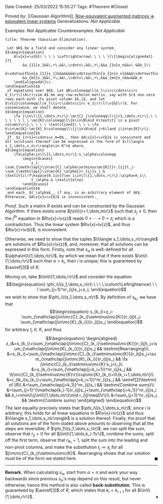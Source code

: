 <br />
<br />

Date Created: 25/03/2022 15:55:27
Tags: #Theorem #Closed 

Proved by: [[Gaussian Algorithm]], [Row-equivalent augmented matrices $\Rightarrow$ equivalent linear systems](Row-equivalent%20augmented%20matrices%20implies%20equivalent%20linear%20systems.md)
Generalizations: _Not Applicable_

Examples: _Not Applicable_
Counterexamples: _Not Applicable_

``` ad-Theorem
title: Theorem (Gaussian Elimination).

_Let $K$ be a field and consider any linear system_
$$\begin{equation}
    A\v{x}=\v{b}\ \ \ \ \Leftrightarrow\ \ \ \ \l\{\begin{alignedat}{7}
        &a_{11}x_1&&\,+\,&&\,\cdots\,&&\,+\,&&a_{1n}x_n&&=\ &&b_1\\
        &\vdotswithin{a_{11}x_1}&&&&&&&&\vdotswithin{a_{1n}x_n}&&&&\vdotswithin{b_1}\\
        &a_{m1}x_1&&\,+\,&&\,\cdots\,&&\,+\,&&a_{mn}x_n&&=&&b_m
    \end{alignedat}\r.
\end{equation}$$
_of equations over $K$. Let $R\coloneqq\l(e_l\circ\cdots\circ e_1\r)\l(A\r)\sim A$ be any row-echelon matrix, say with $r$ non-zero rows each with its pivot column $k_i$, and let $\v{z}\coloneqq\l(e_l\circ\cdots\circ e_1\r)\l(\v{b}\r)$. For convenience, we shall denote_
$$\begin{equation}
    \fa j\in\l\{1,\dots,n\r\}:\mc{C}_j\coloneqq\l\{j+1,\dots,n\r\},\ \ \ \ \ \ \ \ \mc{K}\coloneqq\l\{k\in\N\mid k\textit{ is a pivot column}\r\},\ \ \ \ \textit{and}\ \ \ \ \fa k\in\mc{K}:\mc{K}_k\coloneqq\l\{j\in\N\mid j>k\land j\in\mc{K}\r\}.
\end{equation}$$
_If_ $z_{r+1}=\cdots=z_m=0$_, then $A\v{x}=\v{b}$ is consistent and all solutions thereof can be expressed in the form of $\l\langle s_1,\dots,s_n\r\rangle\in K^n$ where_
$$\begin{equation}
    \fa\alpha\in\l\{1,\dots,n\r\}:s_\alpha\coloneqq
        \begin{dcases}
            z_i-\sum_{\mathclap{j\in\mc{C}_\alpha\setminus\mc{K}}}r_{ij}t_j-\sum_{\mathclap{j\in\mc{K}_\alpha}}r_{ij}s_j & \textit{i\!f\hspace{0.1in}}\ex i\in\l\{1,\dots,r\r\}:\alpha=k_i\\
            t_\alpha & \textit{else}
        \end{dcases}
\end{equation}$$
_and each_ $t_\alpha$_, if any, is an arbitrary element of $K$. Otherwise, $A\v{x}=\v{b}$ is inconsistent._

```

_Proof_. Such a matrix $R$ exists and can be constructed by the Gaussian Algorithm. If there exists some $j\in\l\{r+1,\dots,m\r\}$ such that $z_j\neq0$, then the $j^\textrm{th}$ equation in $R\v{x}=\v{z}$ reads $0+\cdots+0=z_j$ which is a contradiction. Thus the linear system $R\v{x}=\v{z}$, and thus $A\v{x}=\v{b}$, is inconsistent.

Otherwise, we need to show that the tuples $\l\langle s_1,\dots,s_n\r\rangle$ are solutions of $R\v{x}=\v{z}$, and, moreover, that all solutions can be expressed in this form. Firstly, note that $s_\alpha$ is well-defined for all $\alpha\in\l\{1,\dots,n\r\}$, by which we mean that if there exists $i\in\l\{1,\dots,r\r\}$ such that $\alpha=k_i$, then $i$ is unique; this is guaranteed by $\axiref[3]$ of $R$.

Moving on, take $i\in\l\{1,\dots,r\r\}$ and consider the equation
$$\begin{equation}
    \phi_i\l(x_1,\dots,x_n\r)\ \ \ \ \,\colon\!\Leftrightarrow\ \ \ \ \sum_{j=1}^nr_{ij}s_j=z_i;
\end{equation}$$
we wish to show that $\phi_i\l(s_1,\dots,s_n\r)$. By definition of $s_{k_i}$, we have that
$$\begin{equation}
    s_{k_i}=z_i-\sum_{\mathclap{j\in\mc{C}_{k_i}\setminus\mc{K}}}r_{ij}t_j-\sum_{\mathclap{j\in\mc{K}_{k_i}}}r_{ij}s_j
\end{equation}$$
for arbitrary $t_j\in K$, and thus
$$\begin{equation}
    \begin{aligned}
        z_i&=s_{k_i}+\sum_{\mathclap{j\in\mc{C}_{k_i}\setminus\mc{K}}}r_{ij}t_j+\sum_{\mathclap{j\in\mc{K}_{k_i}}}r_{ij}s_j && \textrm{Rearranging}\\
        &=s_{k_i}+\sum_{\mathclap{j\in\mc{C}_{k_i}\setminus\mc{K}}}r_{ij}s_j+\sum_{\mathclap{j\in\mc{K}_{k_i}}}r_{ij}s_j && \fa j\in\mc{C}_{k_i}\setminus\mc{K}:s_j=t_j\\
        &=s_{k_i}+\sum_{\mathclap{j=k_i+1}}^nr_{ij}s_j && \l(\mc{C}_{k_i}\setminus\mc{K}\r)\cup\mc{K}_{k_i}=\l\{k_i+1,\dots,n\r\}\\
        &=r_{ik_i}s_{k_i}+\sum_{\mathclap{j=k_i+1}}^nr_{ij}s_j && \axiref[2]\textrm{ of }R\\
        &=\sum_{\mathclap{j=k_1}}^nr_{ij}s_i && \textrm{Combine sums}\\
        &=\sum_{j=1}^{\mathclap{k_i-1}}r_{ij}s_j+\sum_{\mathclap{j=k_1}}^nr_{ij}s_i && k_i=\min\l\{j\in\l\{1,\dots,n\r\}\mid r_{ij}\neq0\r\}\\
        &=\sum_{j=1}^nr_{ij}s_j. && \textrm{Combine sums}
    \end{aligned}
\end{equation}$$
The last equality precisely states that $\phi_i\l(s_1,\dots,s_n\r)$; since $i$ is arbitrary, this holds for all linear equations in $R\v{x}=\v{z}$ and thus $\l\langle s_1,\dots,s_n\r\rangle$ is a solution thereof. Finally, the proof that all solutions are of the form stated above amounts to observing that all the steps are reversible; if $\phi_1\l(s_1,\dots,s_n\r)$, we can split the sum, observe that $r_{ij}=0$ for all $j\in\l\{1,\dots,k_i-1\r\}$, combine the sums, split off the first term, observe that $r_{ik_i}=1$, split the sum into the leading and non-pivot columns, and make the substitution $t_j\coloneqq s_j$ for all $j\in\mc{C}_{k_i}\setminus\mc{K}$. Rearranging shows that our solution must be of the form we stated here.<span style="float:right;">$\blacksquare$</span>

---

**Remark.** When calculating $s_\alpha$, start from $\alpha=n$ and work your way backwards since previous $s_\alpha\textrm{'}$s may depend on this result, but never otherwise; hence this method is also called **back-substitution**. This is guaranteed by $\axiref[3]$ of $R$, which states that $k_i<k_{i+1}$ for all $i\in\l\{1,\dots,r\r\}$.<span style="float:right;">$\blacklozenge$</span>
